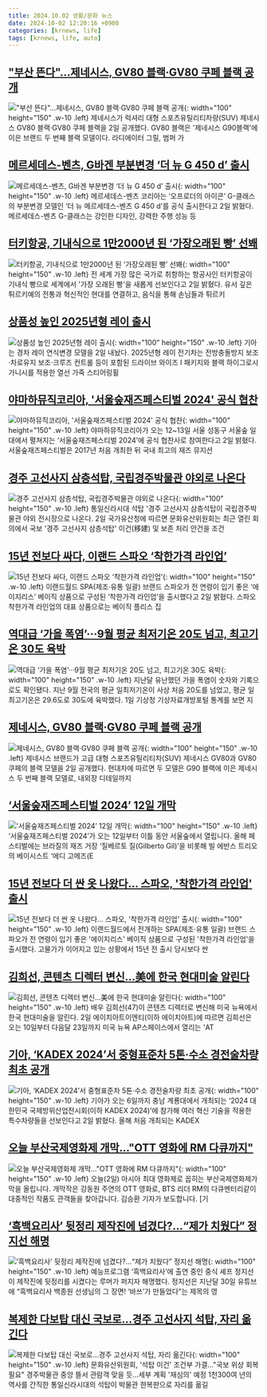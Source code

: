 ```yaml
---
title: 2024.10.02 생활/문화 뉴스
date: 2024-10-02 12:20:16 +0900
categories: [krnews, life]
tags: [krnews, life, auto]
---
```

## ["부산 뜬다"…제네시스, GV80 블랙·GV80 쿠페 블랙 공개](https://n.news.naver.com/mnews/article/015/0005039290)

!["부산 뜬다"…제네시스, GV80 블랙·GV80 쿠페 블랙 공개](https://mimgnews.pstatic.net/image/origin/015/2024/10/02/5039290.jpg?type=nf220_150){: width="100" height="150" .w-10 .left}
제네시스가 럭셔리 대형 스포츠유틸리티차량(SUV) 제네시스 GV80 블랙·GV80 쿠페 블랙을 2일 공개했다. GV80 블랙은 '제네시스 G90블랙'에 이은 브랜드 두 번째 블랙 모델이다. 라디에이터 그릴, 범퍼 가

## [메르세데스-벤츠, G바겐 부분변경 ‘더 뉴 G 450 d’ 출시](https://n.news.naver.com/mnews/article/016/0002369347)

![메르세데스-벤츠, G바겐 부분변경 ‘더 뉴 G 450 d’ 출시](https://mimgnews.pstatic.net/image/origin/016/2024/10/02/2369347.jpg?type=nf220_150){: width="100" height="150" .w-10 .left}
메르세데스-벤츠 코리아는 ‘오프로더의 아이콘’ G-클래스의 부분변경 모델인 ‘더 뉴 메르세데스-벤츠 G 450 d’를 공식 출시한다고 2일 밝혔다. 메르세데스-벤츠 G-클래스는 강인한 디자인, 강력한 주행 성능 등

## [터키항공, 기내식으로 1만2000년 된 ‘가장오래된 빵’ 선봬](https://n.news.naver.com/mnews/article/016/0002369185)

![터키항공, 기내식으로 1만2000년 된 ‘가장오래된 빵’ 선봬](https://mimgnews.pstatic.net/image/origin/016/2024/10/02/2369185.jpg?type=nf220_150){: width="100" height="150" .w-10 .left}
전 세계 가장 많은 국가로 취항하는 항공사인 터키항공이 기내식 빵으로 세계에서 '가장 오래된 빵'을 새롭게 선보인다고 2일 밝혔다. 유서 깊은 튀르키예의 전통과 혁신적인 현대를 연결하고, 음식을 통해 손님들과 튀르키

## [상품성 높인 2025년형 레이 출시](https://n.news.naver.com/mnews/article/277/0005479041)

![상품성 높인 2025년형 레이 출시](https://mimgnews.pstatic.net/image/origin/277/2024/10/02/5479041.jpg?type=nf220_150){: width="100" height="150" .w-10 .left}
기아는 경차 레이 연식변경 모델을 2일 내놨다. 2025년형 레이 전기차는 전방충돌방지 보조·차로유지 보조·크루즈 컨트롤 등이 포함된 드라이브 와이즈 I 패키지와 블랙 하이그로시 가니시를 적용한 열선 가죽 스티어링휠

## [야마하뮤직코리아, '서울숲재즈페스티벌 2024' 공식 협찬](https://n.news.naver.com/mnews/article/014/0005248058)

![야마하뮤직코리아, '서울숲재즈페스티벌 2024' 공식 협찬](https://mimgnews.pstatic.net/image/origin/014/2024/10/02/5248058.jpg?type=nf220_150){: width="100" height="150" .w-10 .left}
야마하뮤직코리아가 오는 12~13일 서울 성동구 서울숲 일대에서 펼쳐지는 ‘서울숲재즈페스티벌 2024’에 공식 협찬사로 참여한다고 2일 밝혔다. 서울숲재즈페스티벌은 2017년 처음 개최한 뒤 국내 최고의 재즈 뮤지션

## [경주 고선사지 삼층석탑, 국립경주박물관 야외로 나온다](https://n.news.naver.com/mnews/article/003/0012815079)

![경주 고선사지 삼층석탑, 국립경주박물관 야외로 나온다](https://mimgnews.pstatic.net/image/origin/003/2024/10/02/12815079.jpg?type=nf220_150){: width="100" height="150" .w-10 .left}
통일신라시대 석탑 '경주 고선사지 삼층석탑이 국립경주박물관 야외 전시장으로 나온다. 2일 국가유산청에 따르면 문화유산위원회는 최근 열린 회의에서 국보 '경주 고선사지 삼층석탑' 이건(移建) 및 보존 처리 안건을 조건

## [15년 전보다 싸다, 이랜드 스파오 ‘착한가격 라인업’](https://n.news.naver.com/mnews/article/016/0002369277)

![15년 전보다 싸다, 이랜드 스파오 ‘착한가격 라인업’](https://mimgnews.pstatic.net/image/origin/016/2024/10/02/2369277.jpg?type=nf220_150){: width="100" height="150" .w-10 .left}
이랜드월드 SPA(제조·유통 일괄) 브랜드 스파오가 전 연령이 입기 좋은 ‘에이지리스’ 베이직 상품으로 구성된 ‘착한가격 라인업’을 출시했다고 2일 밝혔다. 스파오 착한가격 라인업의 대표 상품으로는 베이직 플리스 집

## [역대급 ‘가을 폭염’···9월 평균 최저기온 20도 넘고, 최고기온 30도 육박](https://n.news.naver.com/mnews/article/032/0003323715)

![역대급 ‘가을 폭염’···9월 평균 최저기온 20도 넘고, 최고기온 30도 육박](https://mimgnews.pstatic.net/image/origin/032/2024/10/01/3323715.jpg?type=nf220_150){: width="100" height="150" .w-10 .left}
지난달 유난했던 가을 폭염이 숫자와 기록으로도 확인됐다. 지난 9월 전국의 평균 일최저기온이 사상 처음 20도를 넘었고, 평균 일최고기온은 29.6도로 30도에 육박했다. 1일 기상청 기상자료개방포털 통계를 보면 지

## [제네시스, GV80 블랙·GV80 쿠페 블랙 공개](https://n.news.naver.com/mnews/article/366/0001021429)

![제네시스, GV80 블랙·GV80 쿠페 블랙 공개](https://mimgnews.pstatic.net/image/origin/366/2024/10/02/1021429.jpg?type=nf220_150){: width="100" height="150" .w-10 .left}
제네시스 브랜드가 고급 대형 스포츠유틸리티차(SUV) 제네시스 GV80과 GV80 쿠페의 블랙 모델을 2일 공개했다. 현대차에 따르면 두 모델은 G90 블랙에 이은 제네시스 두 번째 블랙 모델로, 내외장 디테일까지

## [‘서울숲재즈페스티벌 2024’ 12일 개막](https://n.news.naver.com/mnews/article/056/0011811001)

![‘서울숲재즈페스티벌 2024’ 12일 개막](https://mimgnews.pstatic.net/image/origin/056/2024/10/02/11811001.jpg?type=nf220_150){: width="100" height="150" .w-10 .left}
‘서울숲재즈페스티벌 2024’가 오는 12일부터 이틀 동안 서울숲에서 열립니다. 올해 페스티벌에는 브라질의 재즈 거장 ‘질베르토 질(Gilberto Gil)’을 비롯해 빌 에반스 트리오의 베이시스트 ‘에디 고메즈(E

## [15년 전보다 더 싼 옷 나왔다... 스파오, '착한가격 라인업' 출시](https://n.news.naver.com/mnews/article/014/0005248119)

![15년 전보다 더 싼 옷 나왔다... 스파오, '착한가격 라인업' 출시](https://mimgnews.pstatic.net/image/origin/014/2024/10/02/5248119.jpg?type=nf220_150){: width="100" height="150" .w-10 .left}
이랜드월드에서 전개하는 SPA(제조·유통 일괄) 브랜드 스파오가 전 연령이 입기 좋은 '에이지리스' 베이직 상품으로 구성된 '착한가격 라인업'을 출시했다. 고물가가 이어지고 있는 상황에서 15년 전 출시 당시보다 싼

## [김희선, 콘텐츠 디렉터 변신...美에 한국 현대미술 알린다](https://n.news.naver.com/mnews/article/016/0002369348)

![김희선, 콘텐츠 디렉터 변신...美에 한국 현대미술 알린다](https://mimgnews.pstatic.net/image/origin/016/2024/10/02/2369348.jpg?type=nf220_150){: width="100" height="150" .w-10 .left}
배우 김희선(47)이 콘텐츠 디렉터로 변신해 미국 뉴욕에서 한국 현대미술을 알린다. 2일 에이치아트이엔티(이하 에이치아트)에 따르면 김희선은 오는 10일부터 다음달 23일까지 미국 뉴욕 AP스페이스에서 열리는 'AT

## [기아, ‘KADEX 2024’서 중형표준차 5톤·수소 경전술차량 최초 공개](https://n.news.naver.com/mnews/article/016/0002369168)

![기아, ‘KADEX 2024’서 중형표준차 5톤·수소 경전술차량 최초 공개](https://mimgnews.pstatic.net/image/origin/016/2024/10/02/2369168.jpg?type=nf220_150){: width="100" height="150" .w-10 .left}
기아가 오는 6일까지 충남 계룡대에서 개최되는 ‘2024 대한민국 국제방위산업전시회(이하 KADEX 2024)’에 참가해 여러 혁신 기술을 적용한 특수차량들을 선보인다고 2일 밝혔다. 올해 처음 개최되는 KADEX

## [오늘 부산국제영화제 개막..."OTT 영화에 RM 다큐까지"](https://n.news.naver.com/mnews/article/052/0002094142)

![오늘 부산국제영화제 개막..."OTT 영화에 RM 다큐까지"](https://mimgnews.pstatic.net/image/origin/052/2024/10/02/2094142.jpg?type=nf220_150){: width="100" height="150" .w-10 .left}
오늘(2일) 아시아 최대 영화제로 꼽히는 부산국제영화제가 막을 올립니다. 개막작은 강동원 주연의 OTT 영화로, BTS 리더 RM의 다큐멘터리같이 대중적인 작품도 관객들을 찾아갑니다. 김승환 기자가 보도합니다. [기

## [‘흑백요리사’ 뒷정리 제작진에 넘겼다?…“제가 치웠다” 정지선 해명](https://n.news.naver.com/mnews/article/016/0002368928)

![‘흑백요리사’ 뒷정리 제작진에 넘겼다?…“제가 치웠다” 정지선 해명](https://mimgnews.pstatic.net/image/origin/016/2024/10/01/2368928.jpg?type=nf220_150){: width="100" height="150" .w-10 .left}
예능프로그램 ‘흑백요리사’에 출연 중인 중식 셰프 정지선이 제작진에 뒷정리를 시켰다는 루머가 퍼지자 해명했다. 정지선은 지난달 30일 유튜브에 “흑백요리사 백종원 선생님의 그 장면! ‘바쓰’가 만들었다”는 제목의 영

## [복제한 다보탑 대신 국보로…경주 고선사지 석탑, 자리 옮긴다](https://n.news.naver.com/mnews/article/001/0014959411)

![복제한 다보탑 대신 국보로…경주 고선사지 석탑, 자리 옮긴다](https://mimgnews.pstatic.net/image/origin/001/2024/10/02/14959411.jpg?type=nf220_150){: width="100" height="150" .w-10 .left}
문화유산위원회, '석탑 이건' 조건부 가결…"국보 위상 회복 필요" 경주박물관 중앙 뜰서 관람객 맞을 듯…세부 계획 '재심의' 예정 1천300여 년의 역사를 간직한 통일신라시대의 석탑이 박물관 한복판으로 자리를 옮길

